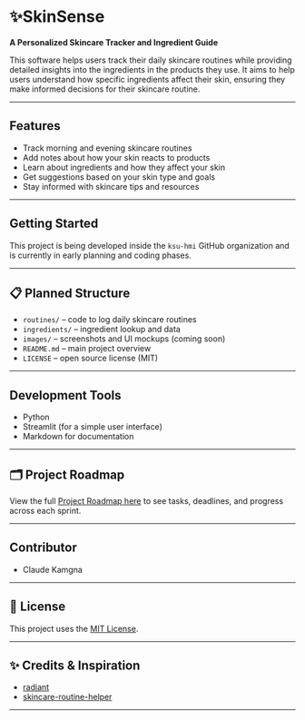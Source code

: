 # ✨SkinSense

**A Personalized Skincare Tracker and Ingredient Guide**

This software helps users track their daily skincare routines while providing detailed insights into the ingredients in the products they use. It aims to help users understand how specific ingredients affect their skin, ensuring they make informed decisions for their skincare routine.

---

## Features

- Track morning and evening skincare routines
- Add notes about how your skin reacts to products
- Learn about ingredients and how they affect your skin
- Get suggestions based on your skin type and goals
- Stay informed with skincare tips and resources

---

## Getting Started

This project is being developed inside the `ksu-hmi` GitHub organization and is currently in early planning and coding phases.

---

## 📋 Planned Structure

- `routines/` – code to log daily skincare routines
- `ingredients/` – ingredient lookup and data
- `images/` – screenshots and UI mockups (coming soon)
- `README.md` – main project overview
- `LICENSE` – open source license (MIT)

---

## Development Tools

- Python
- Streamlit (for a simple user interface)
- Markdown for documentation

---

## 🗂️ Project Roadmap

View the full [Project Roadmap here](projectroadmap.md) to see tasks, deadlines, and progress across each sprint.

---

## Contributor

- Claude Kamgna

---

## 📄 License

This project uses the [MIT License](https://choosealicense.com/licenses/mit/).

---

## ✨ Credits & Inspiration

- [radiant](https://github.com/trnle/radiant?tab=readme-ov-file)
- [skincare-routine-helper](https://github.com/florating/skincare-routine-helper)

---
